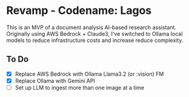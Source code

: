 # Revamp - Codename: Lagos

This is an MVP of a document analysis AI-based research assistant. Originally using AWS Bedrock + Claude3, I've switched to Ollama local models to reduce infrastructure costs and increase reduce complexity.

## To Do
- [X] Replace AWS Bedrock with Ollama Llama3.2 (or :vision) FM
- [X] Replace Ollama with Gemini API
- [ ] Set up LLM to ingest more than one image at a time